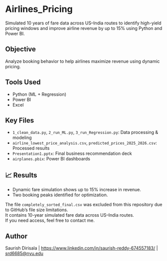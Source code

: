 # Airlines_Pricing
Simulated 10 years of fare data across US–India routes to identify high-yield pricing windows and improve airline revenue by up to 15% using Python and Power BI.

## Objective
Analyze booking behavior to help airlines maximize revenue using dynamic pricing.

## Tools Used
- Python (ML + Regression)
- Power BI
- Excel

## Key Files
- `1_clean_data.py`, `2_run_ML.py`, `3_run_Regression.py`: Data processing & modeling
- `airline_lowest_price_analysis.csv`, `predicted_prices_2025_2026.csv`: Processed results
- `Presentation1.pptx`: Final business recommendation deck
- `airplanes.pbix`: Power BI dashboards

## 📈 Results
- Dynamic fare simulation shows up to 15% increase in revenue.
- Two booking peaks identified for optimization.

The file `completely_sorted_final.csv` was excluded from this repository due to GitHub’s file size limitations.  
It contains 10-year simulated fare data across US–India routes.  
If you need access, feel free to contact me.

## Author
Saurish Dirisala | https://www.linkedin.com/in/saurish-reddy-674557183/ | srd6685@nyu.edu
